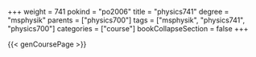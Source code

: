 +++
weight = 741
pokind = "po2006"
title = "physics741"
degree = "msphysik"
parents = ["physics700"]
tags = ["msphysik", "physics741", "physics700"]
categories = ["course"]
bookCollapseSection = false
+++

{{< genCoursePage >}}
